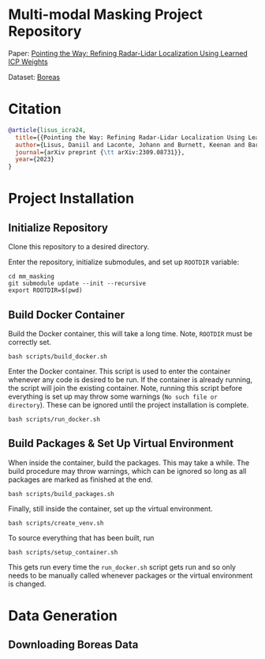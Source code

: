 # Multi-modal Masking Project Repository
Paper: [Pointing the Way: Refining Radar-Lidar Localization Using Learned ICP Weights](https://arxiv.org/abs/2309.08731)

Dataset: [Boreas](https://www.boreas.utias.utoronto.ca/#/)

# Citation

```bibtex
@article{lisus_icra24,
  title={{Pointing the Way: Refining Radar-Lidar Localization Using Learned ICP Weights}},
  author={Lisus, Daniil and Laconte, Johann and Burnett, Keenan and Barfoot, Timothy D.},
  journal={arXiv preprint {\tt arXiv:2309.08731}},
  year={2023}
}
```

# Project Installation
## Initialize Repository
Clone this repository to a desired directory.

Enter the repository, initialize submodules, and set up `ROOTDIR` variable:

```
cd mm_masking
git submodule update --init --recursive
export ROOTDIR=$(pwd)
```

## Build Docker Container
Build the Docker container, this will take a long time. Note, `ROOTDIR` must be correctly set.
```
bash scripts/build_docker.sh
```
Enter the Docker container. This script is used to enter the container whenever any code is desired to be run. If the container is already running, the script will join the existing container. Note, running this script before everything is set up may throw some warnings (`No such file or directory`). These can be ignored until the project installation is complete.
```
bash scripts/run_docker.sh
```
## Build Packages & Set Up Virtual Environment
When inside the container, build the packages. This may take a while. The build procedure may throw warnings, which can be ignored so long as all packages are marked as finished at the end.
```
bash scripts/build_packages.sh
```
Finally, still inside the container, set up the virtual environment.
```
bash scripts/create_venv.sh
```
To source everything that has been built, run
```
bash scripts/setup_container.sh
```
This gets run every time the `run_docker.sh` script gets run and so only needs to be manually called whenever packages or the virtual environment is changed.

# Data Generation
## Downloading Boreas Data
